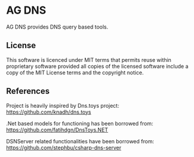 
# AG DNS
AG DNS provides DNS query based tools.

## License
This software is licenced under MIT terms that permits reuse within proprietary software provided all copies of the licensed software include a copy of the MIT License terms and the copyright notice. 

## References

Project is heavily inspired by Dns.toys project:
https://github.com/knadh/dns.toys

.Net based models for functioning has been borrowed from:
https://github.com/fatihdgn/DnsToys.NET

DSNServer related functionalities have been borrowed from:
https://github.com/stephbu/csharp-dns-server

